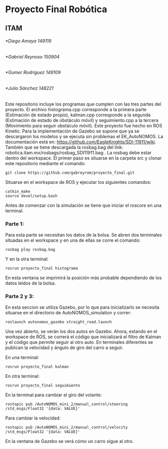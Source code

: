 # Proyecto Final Robótica 
## ITAM

###### *Diego Amaya 149119
###### *Gabriel Reynoso 150904
###### *Gumer Rodríguez 149109
###### *Julio Sánchez 148221

Este repositorio incluye los programas que cumplen con las tres partes del proyecto. El archivo histograma.cpp corresponde a la primera parte (Estimación de estado propio), kalman.cpp corresponde a la segunda (Estimación de estado de obstáculo móvil) y seguimiento.cpp a la tercera (Movimiento para seguir obstáculo móvil). Este proyecto fue hecho en ROS Kinetic. Para la implementación de Gazebo se supone que ya se descargaron los modelos y se ejecuta sin problemas el EK_AutoNOMOS. La documentación está en: https://github.com/EagleKnights/SDI-11911/wiki. También que se tiene descargada la rosbag.bag del link: robotica.itam.mx/rosbags/rosbag_SDI11911.bag . La rosbag debe estar dentro del workspace.
El primer paso es situarse en la carpeta src y clonar este repositorio mediante el comando:

```
git clone https://github.com/gabreyrom/proyecto_final.git
```
Situarse en el workspace de ROS y ejecutar los siguientes comandos:
```
catkin_make
source devel/setup.bash
```
Antes de comenzar con la simulación se tiene que iniciar el roscore en una terminal.

### Parte 1:
Para esta parte se necesitan los datos de la bolsa. Se abren dos terminales situadas en el workspace y en una de ellas se corre el comando:
```
rosbag play rosbag.bag
```
Y en la otra terminal:
```
rosrun proyecto_final histograma
```
En esta ventana se imprimirá la posición más probable dependiendo de los datos leídos de la bolsa.

### Parte 2 y 3:
En esta seccion se utiliza Gazebo, por lo que para inicializarlo se necesita situarse en el directorio de AutoNOMOS_simulation y correr:

```
roslaunch autonomos_gazebo straight_road.launch
```
Una vez abierto, se verán los dos autos en Gazebo. Ahora, estando en el workspace de ROS, se correrá el código que inicializará el filtro de Kalman y el código que permite seguir al otro auto. En terminales diferentes se publican la velocidad y ángulo de giro del carro a seguir.

En una terminal:
```
rosrun proyecto_final kalman
```
En otra terminal:
```
rosrun proyecto_final seguimiento
```
En la terminal para cambiar el giro del volante:
```
rostopic pub /AutoNOMOS_mini_2/manual_control/steering /std_msgs/Float32 '{data: VALUE}'
```
Para cambiar la velocidad:
```
rostopic pub /AutoNOMOS_mini_2/manual_control/velocity /std_msgs/Float32 '{data: VALUE}'

```
En la ventana de Gazebo se verá cómo un carro sigue al otro.
